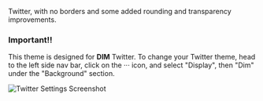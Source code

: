 Twitter, with no borders and some added rounding and transparency improvements.

### Important!!
This theme is designed for **DIM** Twitter. To change your Twitter theme, head to the left side nav bar, click on the ··· icon, and select "Display", then "Dim" under the "Background" section.

![Twitter Settings Screenshot](https://i.imgur.com/HmJgbqX.png)
